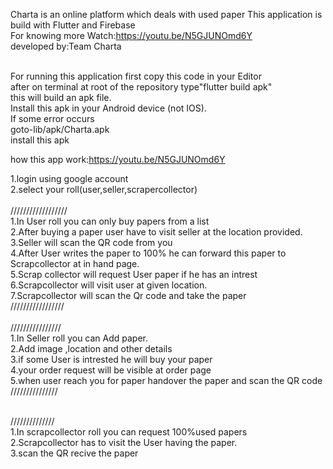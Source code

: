 Charta is an online platform which deals with used paper
This application is build with Flutter and Firebase <br>
For knowing more Watch:https://youtu.be/N5GJUNOmd6Y <br>
developed by:Team Charta


<br>For running this application first copy this code in your Editor<br>
after on terminal at root of the repository type"flutter build apk"<br>
this will build an apk file.<br>
Install this apk in your Android device (not IOS).<br>
If some error occurs <br>
goto-lib/apk/Charta.apk<br>
install this apk<br>


how this app work:https://youtu.be/N5GJUNOmd6Y<br>

1.login using google account<br>
2.select your roll(user,seller,scrapercollector)<br>
<br>
//////////////////<br>
1.In User roll you can only buy papers from a list<br>
2.After buying a paper user have to visit seller at the location provided.<br>
3.Seller will scan the QR code from you<br>
4.After User writes the paper to 100% he can forward this paper to Scrapcollector at in hand page.<br>
5.Scrap collector will request User paper if he has an intrest<br>
6.Scrapcollector will visit user at given location.<br>
7.Scrapcollector will scan the Qr code and take the paper<br>
/////////////////<br>
<br>
////////////////<br>
1.In Seller roll you can Add paper.<br>
2.Add image ,location and other details<br>
3.if some User is intrested he will buy your paper<br>
4.your order request will be visible at order page<br>
5.when user reach you for paper handover the paper and scan the QR code<br>
///////////////<br>
<br>

//////////////<br>
1.In scrapcollector roll you can request 100%used papers<br>
2.Scrapcollector has to visit the User having the paper.<br>
3.scan the QR recive the paper<br>
